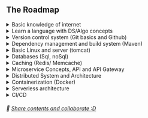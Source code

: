 ## The Roadmap

<details>
	<summary>Basic knowledge of internet</summary>
	
- [How does the Internet work?](https://developer.mozilla.org/en-US/docs/Learn/Common_questions/How_does_the_Internet_work)
- [What is HTTP?](https://developer.mozilla.org/en-US/docs/Web/HTTP)
- [How does a browser work?](https://medium.com/@monica1109/how-does-web-browsers-work-c95ad628a509)
- [Domain Name System](https://developer.mozilla.org/en-US/docs/Glossary/DNS)
- [Web hosting services](https://en.wikipedia.org/wiki/Web_hosting_service)    
</details>

<details>
	<summary>Learn a language with DS/Algo concepts</summary>	
Make sure to learn it's quirks and core detail about it's runtime. e.g. concurency, memory model etc.
	
- Go
	- [A Tour of Go](https://tour.golang.org/welcome/1)
- Rust
---
- C#
---
- Javascript
- Python
- Ruby
</details>

<details>
	<summary>Version control system (Git basics and Github)</summary>
  
</details>

<details>
	<summary>Dependency management and build system (Maven)</summary>
  
</details>

<details>
	<summary>Basic Linux and server (tomcat)</summary>
  
</details>

<details>
	<summary>Databases (Sql, noSql)</summary>	
	
- SQL
---
- NoSQL
	- [RavenDb Bootcamp](https://github.com/ravendb/bootcamp)
</details>

<details>
	<summary>Caching (Redis/ Memcache)</summary>
  
</details>

<details>
	<summary>Microservice Concepts, API and API Gateway</summary>
  
</details>

<details>
	<summary>Distributed System and Architecture</summary>
  
</details>

<details>
	<summary>Containerization (Docker)</summary>
  
</details>

<details>
	<summary>Serverless architecture</summary>
  
</details>

<details>
	<summary>CI/CD</summary>
  
</details>

###### 🥇 [Share contents and collaborate :D](https://github.com/praiakov/Backend-Roadmap/pulls)

